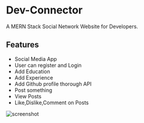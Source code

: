 # Dev-Connector
A MERN Stack Social Network Website for Developers. 

## Features

- Social Media App
- User can register and Login
- Add Education
- Add Experience
- Add Github profile thorough API
- Post something
- View Posts
- Like,Dislike,Comment on Posts

![screenshot](https://github.com/bradtraversy/proshop_mern/blob/master/uploads/Screen%20Shot%202020-09-29%20at%205.50.52%20PM.png)
